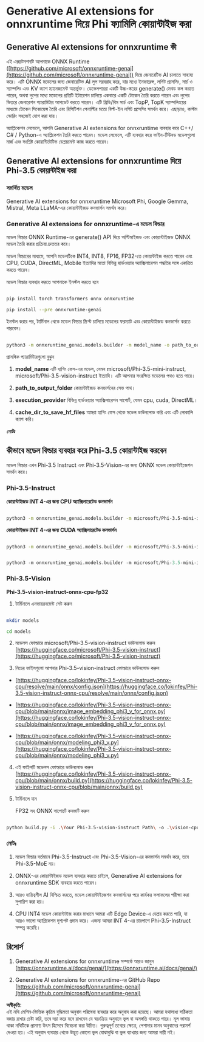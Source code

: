 # **Generative AI extensions for onnxruntime দিয়ে Phi ফ্যামিলি কোয়ান্টাইজ করা**

## **Generative AI extensions for onnxruntime কী**

এই এক্সটেনশনটি আপনাকে ONNX Runtime ([https://github.com/microsoft/onnxruntime-genai](https://github.com/microsoft/onnxruntime-genai)) দিয়ে জেনারেটিভ AI চালাতে সাহায্য করে। এটি ONNX মডেলের জন্য জেনারেটিভ AI লুপ সরবরাহ করে, যার মধ্যে ইনফারেন্স, লগিট প্রসেসিং, সার্চ ও স্যাম্পলিং এবং KV ক্যাশ ম্যানেজমেন্ট অন্তর্ভুক্ত। ডেভেলপাররা একটি উচ্চ-স্তরের generate() মেথড কল করতে পারেন, অথবা লুপের মধ্যে মডেলের প্রতিটি ইটারেশন চালিয়ে একবারে একটি টোকেন তৈরি করতে পারেন এবং লুপের ভিতরে জেনারেশন প্যারামিটার আপডেট করতে পারেন। এটি গ্রিডি/বিম সার্চ এবং TopP, TopK স্যাম্পলিংয়ের মাধ্যমে টোকেন সিকোয়েন্স তৈরি এবং রিপিটিশন পেনাল্টির মতো বিল্ট-ইন লগিট প্রসেসিং সমর্থন করে। এছাড়াও, কাস্টম স্কোরিং সহজেই যোগ করা যায়।

অ্যাপ্লিকেশন লেভেলে, আপনি Generative AI extensions for onnxruntime ব্যবহার করে C++/ C# / Python-এ অ্যাপ্লিকেশন তৈরি করতে পারেন। মডেল লেভেলে, এটি ব্যবহার করে ফাইন-টিউনড মডেলগুলো মার্জ এবং সংশ্লিষ্ট কোয়ান্টিটেটিভ ডেপ্লয়মেন্ট কাজ করতে পারেন।  

## **Generative AI extensions for onnxruntime দিয়ে Phi-3.5 কোয়ান্টাইজ করা**

### **সমর্থিত মডেল**

Generative AI extensions for onnxruntime Microsoft Phi, Google Gemma, Mistral, Meta LLaMA-এর কোয়ান্টাইজড কনভার্সন সমর্থন করে।  

### **Generative AI extensions for onnxruntime-এ মডেল বিল্ডার**

মডেল বিল্ডার ONNX Runtime-এর generate() API দিয়ে অপ্টিমাইজড এবং কোয়ান্টাইজড ONNX মডেল তৈরি করার প্রক্রিয়া দ্রুততর করে।  

মডেল বিল্ডারের মাধ্যমে, আপনি মডেলটিকে INT4, INT8, FP16, FP32-তে কোয়ান্টাইজ করতে পারেন এবং CPU, CUDA, DirectML, Mobile ইত্যাদির মতো বিভিন্ন হার্ডওয়্যার অ্যাক্সিলারেশন পদ্ধতির সঙ্গে একত্রিত করতে পারেন।  

মডেল বিল্ডার ব্যবহার করতে আপনাকে ইনস্টল করতে হবে  

```bash

pip install torch transformers onnx onnxruntime

pip install --pre onnxruntime-genai

```  

ইনস্টল করার পর, টার্মিনাল থেকে মডেল বিল্ডার স্ক্রিপ্ট চালিয়ে মডেলের ফরম্যাট এবং কোয়ান্টাইজড কনভার্সন করতে পারবেন।  

```bash

python3 -m onnxruntime_genai.models.builder -m model_name -o path_to_output_folder -p precision -e execution_provider -c cache_dir_to_save_hf_files

```  

প্রাসঙ্গিক প্যারামিটারগুলো বুঝুন  

1. **model_name** এটি হাগিং ফেস-এর মডেল, যেমন microsoft/Phi-3.5-mini-instruct, microsoft/Phi-3.5-vision-instruct ইত্যাদি। এটি আপনার সংরক্ষিত মডেলের পথও হতে পারে।  

2. **path_to_output_folder** কোয়ান্টাইজড কনভার্সনের সেভ পাথ।  

3. **execution_provider** বিভিন্ন হার্ডওয়্যার অ্যাক্সিলারেশন সাপোর্ট, যেমন cpu, cuda, DirectML।  

4. **cache_dir_to_save_hf_files** আমরা হাগিং ফেস থেকে মডেল ডাউনলোড করি এবং এটি লোকালি ক্যাশ করি।  

***নোটঃ***  

## **কীভাবে মডেল বিল্ডার ব্যবহার করে Phi-3.5 কোয়ান্টাইজ করবেন**

মডেল বিল্ডার এখন Phi-3.5 Instruct এবং Phi-3.5-Vision-এর জন্য ONNX মডেল কোয়ান্টাইজেশন সমর্থন করে।  

### **Phi-3.5-Instruct**

**কোয়ান্টাইজড INT 4-এর জন্য CPU অ্যাক্সিলারেটেড কনভার্সন**  

```bash

python3 -m onnxruntime_genai.models.builder -m microsoft/Phi-3.5-mini-instruct  -o ./onnx-cpu -p int4 -e cpu -c ./Phi-3.5-mini-instruct

```  

**কোয়ান্টাইজড INT 4-এর জন্য CUDA অ্যাক্সিলারেটেড কনভার্সন**  

```bash

python3 -m onnxruntime_genai.models.builder -m microsoft/Phi-3.5-mini-instruct  -o ./onnx-cpu -p int4 -e cuda -c ./Phi-3.5-mini-instruct

```  

```python

python3 -m onnxruntime_genai.models.builder -m microsoft/Phi-3.5-mini-instruct  -o ./onnx-cpu -p int4 -e cuda -c ./Phi-3.5-mini-instruct

```  

### **Phi-3.5-Vision**

**Phi-3.5-vision-instruct-onnx-cpu-fp32**

1. টার্মিনালে এনভায়রনমেন্ট সেট করুন  

```bash

mkdir models

cd models 

```  

2. মডেলস ফোল্ডারে microsoft/Phi-3.5-vision-instruct ডাউনলোড করুন  
[https://huggingface.co/microsoft/Phi-3.5-vision-instruct](https://huggingface.co/microsoft/Phi-3.5-vision-instruct)  

3. নিচের ফাইলগুলো আপনার Phi-3.5-vision-instruct ফোল্ডারে ডাউনলোড করুন  

- [https://huggingface.co/lokinfey/Phi-3.5-vision-instruct-onnx-cpu/resolve/main/onnx/config.json](https://huggingface.co/lokinfey/Phi-3.5-vision-instruct-onnx-cpu/resolve/main/onnx/config.json)  

- [https://huggingface.co/lokinfey/Phi-3.5-vision-instruct-onnx-cpu/blob/main/onnx/image_embedding_phi3_v_for_onnx.py](https://huggingface.co/lokinfey/Phi-3.5-vision-instruct-onnx-cpu/blob/main/onnx/image_embedding_phi3_v_for_onnx.py)  

- [https://huggingface.co/lokinfey/Phi-3.5-vision-instruct-onnx-cpu/blob/main/onnx/modeling_phi3_v.py](https://huggingface.co/lokinfey/Phi-3.5-vision-instruct-onnx-cpu/blob/main/onnx/modeling_phi3_v.py)  

4. এই ফাইলটি মডেলস ফোল্ডারে ডাউনলোড করুন  
[https://huggingface.co/lokinfey/Phi-3.5-vision-instruct-onnx-cpu/blob/main/onnx/build.py](https://huggingface.co/lokinfey/Phi-3.5-vision-instruct-onnx-cpu/blob/main/onnx/build.py)  

5. টার্মিনালে যান  

    FP32 সহ ONNX সাপোর্টে কনভার্ট করুন  

```bash

python build.py -i .\Your Phi-3.5-vision-instruct Path\ -o .\vision-cpu-fp32 -p f32 -e cpu

```  

### **নোটঃ**

1. মডেল বিল্ডার বর্তমানে Phi-3.5-Instruct এবং Phi-3.5-Vision-এর কনভার্সন সমর্থন করে, তবে Phi-3.5-MoE নয়।  

2. ONNX-এর কোয়ান্টাইজড মডেল ব্যবহার করতে চাইলে, Generative AI extensions for onnxruntime SDK ব্যবহার করতে পারেন।  

3. আরও দায়িত্বশীল AI নিশ্চিত করতে, মডেল কোয়ান্টাইজেশন কনভার্সনের পরে কার্যকর ফলাফলের পরীক্ষা করা সুপারিশ করা হয়।  

4. CPU INT4 মডেল কোয়ান্টাইজ করার মাধ্যমে আমরা এটি Edge Device-এ ডেপ্লয় করতে পারি, যা আরও ভালো অ্যাপ্লিকেশন দৃশ্যপট প্রদান করে। এজন্য আমরা INT 4-এর চারপাশে Phi-3.5-Instruct সম্পন্ন করেছি।  

## **রিসোর্স**

1. Generative AI extensions for onnxruntime সম্পর্কে আরও জানুন [https://onnxruntime.ai/docs/genai/](https://onnxruntime.ai/docs/genai/)  

2. Generative AI extensions for onnxruntime-এর GitHub Repo [https://github.com/microsoft/onnxruntime-genai](https://github.com/microsoft/onnxruntime-genai)  

**অস্বীকৃতি**:  
এই নথি মেশিন-ভিত্তিক কৃত্রিম বুদ্ধিমত্তা অনুবাদ পরিষেবা ব্যবহার করে অনুবাদ করা হয়েছে। আমরা যথাসাধ্য সঠিকতা বজায় রাখার চেষ্টা করি, তবে দয়া করে মনে রাখবেন যে স্বয়ংক্রিয় অনুবাদে ভুল বা অসঙ্গতি থাকতে পারে। মূল ভাষায় থাকা নথিটিকে প্রামাণ্য উৎস হিসেবে বিবেচনা করা উচিত। গুরুত্বপূর্ণ তথ্যের ক্ষেত্রে, পেশাদার মানব অনুবাদের পরামর্শ দেওয়া হয়। এই অনুবাদ ব্যবহার থেকে উদ্ভূত কোনো ভুল বোঝাবুঝি বা ভুল ব্যাখ্যার জন্য আমরা দায়ী নই।